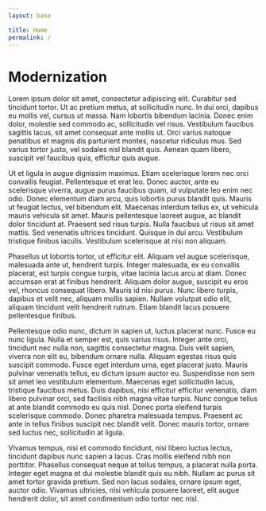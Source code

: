 ```yaml
---
layout: base

title: Home
permalink: /
---
```


# Modernization

Lorem ipsum dolor sit amet, consectetur adipiscing elit. Curabitur sed tincidunt tortor. Ut ac pretium metus, at sollicitudin nunc. In dui orci, dapibus eu mollis vel, cursus ut massa. Nam lobortis bibendum lacinia. Donec enim dolor, molestie sed commodo ac, sollicitudin vel risus. Vestibulum faucibus sagittis lacus, sit amet consequat ante mollis ut. Orci varius natoque penatibus et magnis dis parturient montes, nascetur ridiculus mus. Sed varius tortor justo, vel sodales nisl blandit quis. Aenean quam libero, suscipit vel faucibus quis, efficitur quis augue.

Ut et ligula in augue dignissim maximus. Etiam scelerisque lorem nec orci convallis feugiat. Pellentesque et erat leo. Donec auctor, ante eu scelerisque viverra, augue purus faucibus quam, id vulputate leo enim nec odio. Donec elementum diam arcu, quis lobortis purus blandit quis. Mauris ut feugiat lectus, vel bibendum elit. Maecenas interdum tellus ex, ut vehicula mauris vehicula sit amet. Mauris pellentesque laoreet augue, ac blandit dolor tincidunt at. Praesent sed risus turpis. Nulla faucibus ut risus sit amet mattis. Sed venenatis ultrices tincidunt. Quisque in dui arcu. Vestibulum tristique finibus iaculis. Vestibulum scelerisque at nisi non aliquam.

Phasellus ut lobortis tortor, ut efficitur elit. Aliquam vel augue scelerisque, malesuada ante ut, hendrerit turpis. Integer malesuada, ex eu convallis placerat, est turpis congue turpis, vitae lacinia lacus arcu at diam. Donec accumsan erat at finibus hendrerit. Aliquam dolor augue, suscipit eu eros vel, rhoncus consequat libero. Mauris id nisi purus. Nunc libero turpis, dapibus et velit nec, aliquam mollis sapien. Nullam volutpat odio elit, aliquam tincidunt velit hendrerit rutrum. Etiam blandit lacus posuere pellentesque finibus.

Pellentesque odio nunc, dictum in sapien ut, luctus placerat nunc. Fusce eu nunc ligula. Nulla et semper est, quis varius risus. Integer ante orci, tincidunt nec nulla non, sagittis consectetur magna. Duis velit sapien, viverra non elit eu, bibendum ornare nulla. Aliquam egestas risus quis suscipit commodo. Fusce eget interdum urna, eget placerat justo. Mauris pulvinar venenatis tellus, eu dictum ipsum auctor eu. Suspendisse non sem sit amet leo vestibulum elementum. Maecenas eget sollicitudin lacus, tristique faucibus metus. Duis dapibus, nisi efficitur efficitur venenatis, diam libero pulvinar orci, sed facilisis nibh magna vitae turpis. Nunc congue tellus at ante blandit commodo eu quis nisl. Donec porta eleifend turpis scelerisque commodo. Donec pharetra malesuada tempus. Praesent ac ante in tellus finibus suscipit nec blandit velit. Donec mauris tortor, ornare sed luctus nec, sollicitudin at ligula.

Vivamus tempus, nisi et commodo tincidunt, nisi libero luctus lectus, tincidunt dapibus nunc sapien a lacus. Cras mollis eleifend nibh non porttitor. Phasellus consequat neque at tellus tempus, a placerat nulla porta. Integer eget magna et dui molestie blandit quis eu nibh. Nullam ac purus sit amet tortor gravida pretium. Sed non lacus sodales, ornare ipsum eget, auctor odio. Vivamus ultricies, nisi vehicula posuere laoreet, elit augue hendrerit dolor, sit amet condimentum odio tortor nec nisl.

